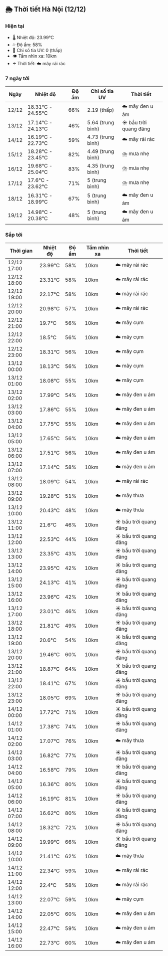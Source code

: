## 🌦️ Thời tiết Hà Nội (12/12)

### Hiện tại

- 🌡️ Nhiệt độ: 23.99℃
- 💦 Độ ẩm: 58%
- 🌟 Chỉ số tia UV: 0 (thấp)
- 👁️ Tầm nhìn xa: 10km
- ☂️ Thời tiết: ☁️ mây rải rác

### 7 ngày tới

| Ngày | Nhiệt độ | Độ ẩm | Chỉ số tia UV | Thời tiết |
| --- | --- | --- | --- | --- |
| 12/12 | 18.31℃ - 24.55℃ | 66% | 2.19 (thấp) | ☁️ mây đen u ám |
| 13/12 | 17.14℃ - 24.13℃ | 46% | 5.64 (trung bình) | ☀️ bầu trời quang đãng |
| 14/12 | 16.19℃ - 22.73℃ | 59% | 4.73 (trung bình) | ☁️ mây rải rác |
| 15/12 | 18.28℃ - 23.45℃ | 82% | 4.49 (trung bình) | ⛈️ mưa nhẹ |
| 16/12 | 19.68℃ - 25.04℃ | 83% | 4.35 (trung bình) | ⛈️ mưa nhẹ |
| 17/12 | 17.6℃ - 23.62℃ | 71% | 5 (trung bình) | ⛈️ mưa nhẹ |
| 18/12 | 16.31℃ - 18.99℃ | 67% | 5 (trung bình) | ☁️ mây đen u ám |
| 19/12 | 14.98℃ - 20.38℃ | 48% | 5 (trung bình) | ☁️ mây đen u ám |

### Sắp tới

| Thời gian | Nhiệt độ | Độ ẩm | Tầm nhìn xa | Thời tiết |
| --- | --- | --- | --- | --- |
| 12/12 17:00 | 23.99℃ | 58% | 10km | ☁️ mây rải rác |
| 12/12 18:00 | 23.31℃ | 58% | 10km | ☁️ mây rải rác |
| 12/12 19:00 | 22.17℃ | 58% | 10km | ☁️ mây rải rác |
| 12/12 20:00 | 20.98℃ | 57% | 10km | ☁️ mây rải rác |
| 12/12 21:00 | 19.7℃ | 56% | 10km | ☁️ mây cụm |
| 12/12 22:00 | 18.5℃ | 56% | 10km | ☁️ mây cụm |
| 12/12 23:00 | 18.31℃ | 56% | 10km | ☁️ mây cụm |
| 13/12 00:00 | 18.13℃ | 56% | 10km | ☁️ mây cụm |
| 13/12 01:00 | 18.08℃ | 55% | 10km | ☁️ mây cụm |
| 13/12 02:00 | 17.99℃ | 54% | 10km | ☁️ mây đen u ám |
| 13/12 03:00 | 17.86℃ | 55% | 10km | ☁️ mây đen u ám |
| 13/12 04:00 | 17.75℃ | 55% | 10km | ☁️ mây đen u ám |
| 13/12 05:00 | 17.65℃ | 56% | 10km | ☁️ mây đen u ám |
| 13/12 06:00 | 17.51℃ | 56% | 10km | ☁️ mây đen u ám |
| 13/12 07:00 | 17.14℃ | 58% | 10km | ☁️ mây đen u ám |
| 13/12 08:00 | 18.09℃ | 54% | 10km | ☁️ mây rải rác |
| 13/12 09:00 | 19.28℃ | 51% | 10km | ☁️ mây thưa |
| 13/12 10:00 | 20.43℃ | 48% | 10km | ☁️ mây thưa |
| 13/12 11:00 | 21.6℃ | 46% | 10km | ☀️ bầu trời quang đãng |
| 13/12 12:00 | 22.53℃ | 44% | 10km | ☀️ bầu trời quang đãng |
| 13/12 13:00 | 23.35℃ | 43% | 10km | ☀️ bầu trời quang đãng |
| 13/12 14:00 | 23.95℃ | 42% | 10km | ☀️ bầu trời quang đãng |
| 13/12 15:00 | 24.13℃ | 41% | 10km | ☀️ bầu trời quang đãng |
| 13/12 16:00 | 23.96℃ | 42% | 10km | ☀️ bầu trời quang đãng |
| 13/12 17:00 | 23.01℃ | 46% | 10km | ☀️ bầu trời quang đãng |
| 13/12 18:00 | 21.81℃ | 49% | 10km | ☀️ bầu trời quang đãng |
| 13/12 19:00 | 20.6℃ | 54% | 10km | ☀️ bầu trời quang đãng |
| 13/12 20:00 | 19.46℃ | 60% | 10km | ☀️ bầu trời quang đãng |
| 13/12 21:00 | 18.87℃ | 64% | 10km | ☀️ bầu trời quang đãng |
| 13/12 22:00 | 18.41℃ | 67% | 10km | ☀️ bầu trời quang đãng |
| 13/12 23:00 | 18.05℃ | 69% | 10km | ☀️ bầu trời quang đãng |
| 14/12 00:00 | 17.72℃ | 71% | 10km | ☀️ bầu trời quang đãng |
| 14/12 01:00 | 17.38℃ | 74% | 10km | ☀️ bầu trời quang đãng |
| 14/12 02:00 | 17.07℃ | 76% | 10km | ☁️ mây thưa |
| 14/12 03:00 | 16.82℃ | 77% | 10km | ☀️ bầu trời quang đãng |
| 14/12 04:00 | 16.58℃ | 79% | 10km | ☀️ bầu trời quang đãng |
| 14/12 05:00 | 16.36℃ | 80% | 10km | ☀️ bầu trời quang đãng |
| 14/12 06:00 | 16.19℃ | 81% | 10km | ☀️ bầu trời quang đãng |
| 14/12 07:00 | 16.62℃ | 80% | 10km | ☀️ bầu trời quang đãng |
| 14/12 08:00 | 18.32℃ | 72% | 10km | ☀️ bầu trời quang đãng |
| 14/12 09:00 | 19.99℃ | 66% | 10km | ☀️ bầu trời quang đãng |
| 14/12 10:00 | 21.41℃ | 62% | 10km | ☁️ mây thưa |
| 14/12 11:00 | 22.34℃ | 59% | 10km | ☁️ mây rải rác |
| 14/12 12:00 | 22.4℃ | 58% | 10km | ☁️ mây rải rác |
| 14/12 13:00 | 22.07℃ | 59% | 10km | ☁️ mây cụm |
| 14/12 14:00 | 22.05℃ | 60% | 10km | ☁️ mây đen u ám |
| 14/12 15:00 | 22.47℃ | 59% | 10km | ☁️ mây đen u ám |
| 14/12 16:00 | 22.73℃ | 60% | 10km | ☁️ mây đen u ám |
